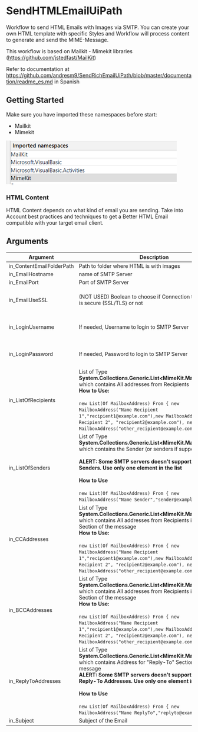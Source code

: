 # SendHTMLEmailUiPath
Workflow to send HTML Emails with Images via SMTP. You can create your own HTML template with specific Styles and Workflow will process content to generate and send the MIME-Message.  

This workflow is based on Mailkit - Mimekit libraries (https://github.com/jstedfast/MailKit)


Refer to documentation at https://github.com/andresm9/SendRichEmailUiPath/blob/master/documentation/readme_es.md in Spanish 



## Getting Started

Make sure you have imported these namespaces before start:

- Mailkit
- Mimekit

![Namespaces](documentation\image-20200901011214809.png)

### HTML Content

HTML Content depends on what kind of email you are sending. Take into Account best practices and techniques to get a Better HTML Email compatible with your target email client.


## Arguments

| Argument                  | Description                                                  | Default                                                      |
| ------------------------- | ------------------------------------------------------------ | ------------------------------------------------------------ |
| in_ContentEmailFolderPath | Path to folder where HTML is with images                     | "emailcontent"                                               |
| in_EmailHostname          | name of SMTP Server                                          | "localhost"                                                  |
| in_EmailPort              | Port of SMTP Server                                          | 25                                                           |
| in_EmailUseSSL            | (NOT USED) Boolean to choose if Connection to SMTP Server is secure (SSL/TLS) or not | By default, Connect Method sets as "Auto" Option.            |
| in_LoginUsername          | If needed, Username to login to SMTP Server                  | Leave in blanks if Server doesn't require Auth               |
| in_LoginPassword          | If needed, Password to login to SMTP Server                  | Leave in blanks if Server doesn't require Auth               |
| in_ListOfRecipients       | List of Type **System.Collections.Generic.List<MimeKit.MailboxAddress>** which contains All addresses from Recipients<br />**How to Use:**<br /><br />`new List(Of MailboxAddress) From { new MailboxAddress("Name Recipient 1","recipient1@example.com"),new MailboxAddress("Name Recipient 2", "recipient2@example.com"), new MailboxAddress("other_recipient@example.com")}` | By Default it's a empty List <br />`new List(Of MailboxAddress)` |
| in_ListOfSenders          | List of Type **System.Collections.Generic.List<MimeKit.MailboxAddress>** which contains the Sender (or senders if supported)<br /><br />**ALERT: Some SMTP servers doesn't support Multiple Senders. Use only one element in the list**<br /><br />**How to Use**<br /><br />`new List(Of MailboxAddress) From { new MailboxAddress("Name Sender","sender@example.com")}` | By Default it's a empty List <br />`new List(Of MailboxAddress)` |
| in_CCAddresses            | List of Type **System.Collections.Generic.List<MimeKit.MailboxAddress>** which contains All addresses from Recipients in the CC Section of the message<br />**How to Use:**<br /><br />`new List(Of MailboxAddress) From { new MailboxAddress("Name Recipient 1","recipient1@example.com"),new MailboxAddress("Name Recipient 2", "recipient2@example.com"), new MailboxAddress("other_recipient@example.com")}` | By Default it's a empty List <br />`new List(Of MailboxAddress)` |
| in_BCCAddresses           | List of Type **System.Collections.Generic.List<MimeKit.MailboxAddress>** which contains All addresses from Recipients in the BCC Section of the message<br />**How to Use:**<br /><br />`new List(Of MailboxAddress) From { new MailboxAddress("Name Recipient 1","recipient1@example.com"),new MailboxAddress("Name Recipient 2", "recipient2@example.com"), new MailboxAddress("other_recipient@example.com")}` | By Default it's a empty List <br />`new List(Of MailboxAddress)` |
| in_ReplyToAddresses       | List of Type **System.Collections.Generic.List<MimeKit.MailboxAddress>** which contains Address for "Reply-To" Section of the message<br />**ALERT: Some SMTP servers doesn't support Multiple Reply-To Addresses. Use only one element in the list**<br /><br />**How to Use**<br /><br />`new List(Of MailboxAddress) From { new MailboxAddress("Name ReplyTo","replyto@example.com")}` | Por defecto es una Lista Vacia <br />`new List(Of MailboxAddress)` |
| in_Subject                | Subject of the Email                                         | String.Empty                                                 |